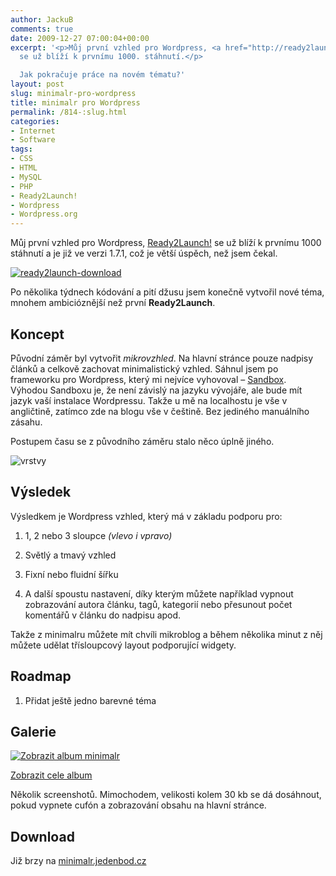 ```yaml
---
author: JackuB
comments: true
date: 2009-12-27 07:00:04+00:00
excerpt: '<p>Můj první vzhled pro Wordpress, <a href="http://ready2launch.jedenbod.cz/">Ready2Launch!</a>
  se už blíží k prvnímu 1000. stáhnutí.</p>

  Jak pokračuje práce na novém tématu?'
layout: post
slug: minimalr-pro-wordpress
title: minimalr pro Wordpress
permalink: /814-:slug.html
categories:
- Internet
- Software
tags:
- CSS
- HTML
- MySQL
- PHP
- Ready2Launch!
- Wordpress
- Wordpress.org
---
```


Můj první vzhled pro Wordpress, [Ready2Launch!](http://ready2launch.jedenbod.cz/) se už blíží k prvnímu 1000 stáhnutí a je již ve verzi 1.7.1, což je větší úspěch, než jsem čekal.



[![ready2launch-download](http://jedenbod.cz/wp-content/uploads/livewriter/minimalrproWordpress_11463/ready2launchdownload.jpg)](http://wordpress.org/extend/themes/ready2launch/stats/)



Po několika týdnech kódování a pití džusu jsem konečně vytvořil nové téma, mnohem ambicióznější než první **Ready2Launch**.



## Koncept



Původní záměr byl vytvořit _mikrovzhled_. Na hlavní stránce pouze nadpisy článků a celkově zachovat minimalistický vzhled. Sáhnul jsem po frameworku pro Wordpress, který mi nejvíce vyhovoval – [Sandbox](http://www.plaintxt.org/themes/sandbox/). Výhodou Sandboxu je, že není závislý na jazyku vývojáře, ale bude mít jazyk vaší instalace Wordpressu. Takže u mě na localhostu je vše v angličtině, zatímco zde na blogu vše v češtině. Bez jediného manuálního zásahu.



Postupem času se z původního záměru stalo něco úplně jiného.



![vrstvy](http://jedenbod.cz/wp-content/uploads/livewriter/minimalrproWordpress_11463/vrstvy.jpg)



## Výsledek



Výsledkem je Wordpress vzhled, který má v základu podporu pro:




  1. 1, 2 nebo 3 sloupce _(vlevo i vpravo)_

  2. Světlý a tmavý vzhled

  3. Fixní nebo fluidní šířku

  4. A další spoustu nastavení, díky kterým můžete například vypnout zobrazování autora článku, tagů, kategorií nebo přesunout počet komentářů v článku do nadpisu apod.


Takže z minimalru můžete mít chvíli mikroblog a během několika minut z něj můžete udělat třísloupcový layout podporující widgety.



##



## Roadmap




  1. Přidat ještě jedno barevné téma


## Galerie



[![Zobrazit album minimalr](http://jedenbod.cz/wp-content/uploads/livewriter/minimalrproWordpress_11463/InlineRepresentation4d24a25a16034b7c8491530b282204a7.jpg)](http://cid-8cf1d55c6c1f391b.skydrive.live.com/redir.aspx?page=browse&resid=8CF1D55C6C1F391B!1334&ct=photos)

[Zobrazit cele album](http://cid-8cf1d55c6c1f391b.skydrive.live.com/redir.aspx?page=browse&resid=8CF1D55C6C1F391B!1334&ct=photos)





Několik screenshotů. Mimochodem, velikosti kolem 30 kb se dá dosáhnout, pokud vypnete cufón a zobrazování obsahu na hlavní stránce.



## Download



Již brzy na [minimalr.jedenbod.cz](http://minimalr.jedenbod.cz/)
